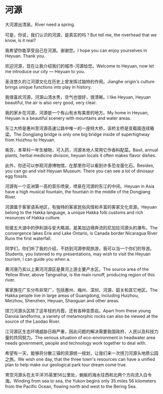# 河源

<p><span class="chinese">大河源出清泉。</span><span class="english">River need a spring.</span></p>

<p><span class="chinese">可是，你说，我们认识的河源，是真实的吗？</span><span class="english">But tell me, the riverhead that we know, is it real?</span></p>

<p><span class="chinese">我希望你能享受自己在河源。谢谢您。</span><span class="english">I hope you can enjoy yourselves in Heyuan. Thank you.</span></p>

<p><span class="chinese">欢迎河源，现在让我介绍我们的城市-河源给您。</span><span class="english">Welcome to Heyuan, now let me introduce our city ― Heyuan to you.</span></p>

<p><span class="chinese">圣洁悠久的江河源文化在历史上曾发挥过独特的作用。</span><span class="english">Jianghe origin's culture brings unique functions into play in history.</span></p>

<p><span class="chinese">我很喜欢河源，河源山清水秀，空气也很好，很清晰。</span><span class="english">I like Heyuan, Heyuan beautiful, the air is also very good, very clear.</span></p>

<p><span class="chinese">我的家乡在河源，河源是一个有山有水有美景的地方。</span><span class="english">My home in Heyuan, Heyuan is a beautiful scenery with mountains and water areas.</span></p>

<p><span class="chinese">东江大桥是惠州至河源高速公路中唯一的一座特大桥，该桥主桥是变截面连续箱梁。</span><span class="english">The Dongjiang bridge is only one big bridge inside of superhighway from Huizhou to Heyuan.</span></p>

<p><span class="chinese">紫苏，本草科一年生植物，可入药，河源本地人常用它作香料配菜。</span><span class="english">Basil, annual plants, herbal medicine division, heyuan locals it often makes flavor dishes.</span></p>

<p><span class="chinese">此外，你还可以参观河源博物馆，在那里你可以看到许多恐龙蛋化石。</span><span class="english">Besides, you can go and visit Heyuan Museum. There you can see a lot of dinosaur egg fossils.</span></p>

<p><span class="chinese">河源有一个亚洲第一高的音乐喷泉，喷泉在河源的东江的中间。</span><span class="english">Heyuan in Asia have a high musical fountain, the fountain in the middle of the Dongjiang River.</span></p>

<p><span class="chinese">河源属于客家语系地区，有独特的客家民俗风情和丰富的客家文化资源。</span><span class="english">Heyuan belong to the Hakka language, a unique Hakka folk customs and rich resources of Hakka culture.</span></p>

<p><span class="chinese">衔接五大湖中的伊利湖与安大略湖，是美加边境奔流的尼加拉河源头的瀑布。</span><span class="english">The convergence lakes Erie and Lake Ontario, is Canada border Nicaragua River Runs the first waterfall.</span></p>

<p><span class="chinese">同学们，你们听了我的介绍，不妨到河源参观旅游，我可以当一个你们的导游。</span><span class="english">Students, you listened to my presentations, may wish to visit the Heyuan tourism, I can guide you when a.</span></p>

<p><span class="chinese">黄河唐乃亥以上黄河河源区是黄河上游主要产水区。</span><span class="english">The source area of the Yellow River, above Tangnaihai, is the main runoff, producing region of this river.</span></p>

<p><span class="chinese">客家族在广东分布非常广，包括惠州、梅州、深圳、河源、韶关和其它地区。</span><span class="english">The Hakka people live in large areas of Guangdong, including Huizhou, Meizhou, Shenzhen, Heyuan, Shaoguan and other areas.</span></p>

<p><span class="chinese">捞刀河源头区除了这年轻的丹霞，还有各种变质岩。</span><span class="english">Apart from these young Danxia landforms, a variety of metamorphic rocks can also be viewed at the source of the Laodao River.</span></p>

<p><span class="chinese">江河源区生态环境威胁日趋严重，因此问题的解决需要我国政府、人民以及科技力量的共同努力。</span><span class="english">The serious situation of eco-environment in headwater area needs government, people and technology work together to deal with.</span></p>

<p><span class="chinese">希望有一天，能够将分散三镇的资源统一规划，让我们来一次捞刀河源头地质公园之旅。</span><span class="english">We wish one day, that the three town's resources can have a unified plan to help make our geological park tour dream come true.</span></p>

<p><span class="chinese">育空河源头在太平洋35英里56公里处，蜿蜒的海水往西和北两个方向流入白令海。</span><span class="english">Winding from sea to sea, the Yukon begins only 35 miles 56 kilometers from the Pacific Ocean, flowing north and west to the Bering Sea.</span></p>

